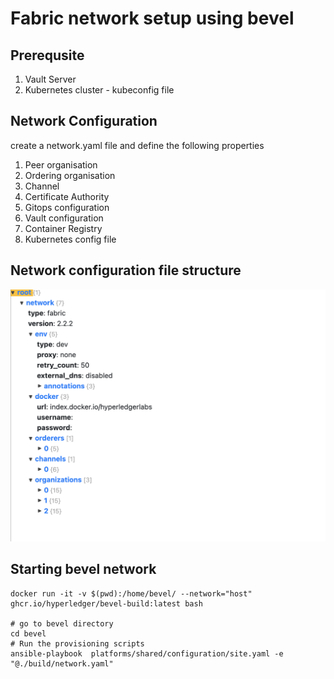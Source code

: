 # Fabric network setup using bevel

## Prerequsite
1. Vault Server
2. Kubernetes cluster - kubeconfig file

## Network Configuration
create a network.yaml file and define the following properties
1. Peer organisation
2. Ordering organisation
3. Channel
4. Certificate Authority 
5. Gitops configuration
6. Vault configuration
7. Container Registry
8. Kubernetes config file

## Network configuration file structure
![network configuration](./images/network-configuration.png)

## Starting bevel network
```
docker run -it -v $(pwd):/home/bevel/ --network="host" ghcr.io/hyperledger/bevel-build:latest bash

# go to bevel directory
cd bevel
# Run the provisioning scripts
ansible-playbook  platforms/shared/configuration/site.yaml -e "@./build/network.yaml"
```

